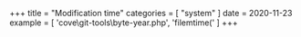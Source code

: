 +++
title = "Modification time"
categories = [ "system" ]
date = 2020-11-23
example = [
   'cove\git-tools\byte-year.php', 'filemtime('
]
+++

